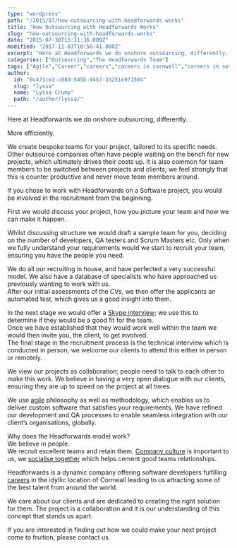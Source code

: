 ```yaml
---
type: "wordpress"
path: "/2015/07/how-outsourcing-with-headforwards-works"
title: "How Outsourcing with Headforwards Works"
slug: "how-outsourcing-with-headforwards-works"
date: "2015-07-30T13:31:36.000Z"
modified: "2017-11-03T10:56:41.000Z"
excerpt: "Here at Headforwards we do onshore outsourcing, differently. More efficiently. We create bespoke teams for your project, tailored to its specific needs. Other outsource companies often have people waiting on the bench for new projects, which ultimately drives their costs up. It is also common for team members to be switched between projects and clients; \[…\]"
categories: ["Outsourcing","The Headforwards Team"]
tags: ["Agile","Career","careers","careers in cornwall","careers in software","collaberation","Cornwall","CV","developer","Headforwards","interviews","Offshore Outsourcing","Onshore Outsourcing","Outsourcing","recruitment","Scrum Master","Skype","Software","software career","software company uk","Software Cornwall","software developers","software jobs","software jobs cornwall","software jobs uk","software outs","software outsource","Software Outsourcing","software outsourcing uk","software project","where to outsource to","why outsource","WQ"]
author:
  id: "0c471ce3-c08d-545b-9457-33251e971504"
  slug: "lyssa"
  name: "Lyssa Crump"
  path: "/author/lyssa/"
---
```

Here at Headforwards we do onshore outsourcing, differently.

More efficiently.

We create bespoke teams for your project, tailored to its specific needs.  
Other outsource companies often have people waiting on the bench for new projects, which ultimately drives their costs up. It is also common for team members to be switched between projects and clients; we feel strongly that this is counter productive and never move team members around.

If you chose to work with Headforwards on a Software project, you would be involved in the recruitment from the beginning.

First we would discuss your project, how you picture your team and how we can make it happen.

Whilst discussing structure we would draft a sample team for you, deciding on the number of developers, QA testers and Scrum Masters etc. Only when we fully understand your requirements would we start to recruit your team, ensuring you have the people you need.

We do all our recruiting in house, and have perfected a very successful model. We also have a database of specialists who have approached us previously wanting to work with us.  
After our initial assessments of the CVs, we then offer the applicants an automated test, which gives us a good insight into them.

In the next stage we would offer a [Skype interview](http://www.headforwards.com/2015/06/top-10-tips-for-a-successful-skype-interview/); we use this to determine if they would be a good fit for the team.  
Once we have established that they would work well within the team we would then invite you, the client, to get involved.  
The final stage in the recruitment process is the technical interview which is conducted in person, we welcome our clients to attend this either in person or remotely.

We view our projects as collaboration; people need to talk to each other to make this work. We believe in having a very open dialogue with our clients, ensuring they are up to speed on the project at all times.

We use [agile](http://www.agilemanifesto.org/) philosophy as well as methodology, which enables us to deliver custom software that satisfies your requirements. We have refined our development and QA processes to enable seamless integration with our client’s organisations, globally.

Why does the Headforwards model work?  
We believe in people.  
We recruit excellent teams and retain them. [Company culture](http://www.forbes.com/sites/jacobmorgan/2015/01/23/the-importance-of-corporate-culture/) is important to us, we [socialise together](http://www.headforwards.com/2015/06/first-headforwards-team-beach-bbq-of-2015-2/) which helps cement good teams relationships.

Headforwards is a dynamic company offering software developers fulfilling [careers](http://www.headforwards.com/careers/) in the idyllic location of Cornwall leading to us attracting some of the best talent from around the world.

We care about our clients and are dedicated to creating the right solution for them. The project is a collaboration and it is our understanding of this concept that stands us apart.

If you are interested in finding out how we could make your next project come to fruition, please contact us.